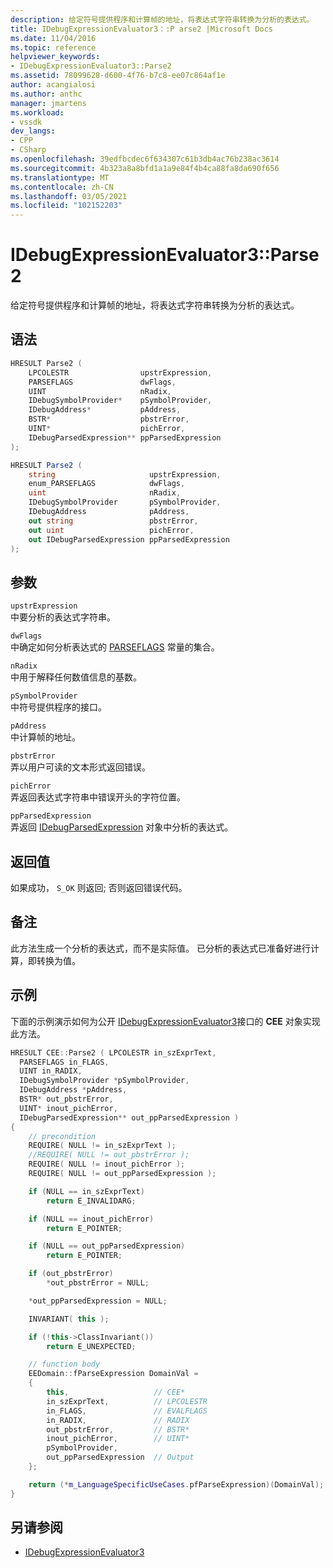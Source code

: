 ```yaml
---
description: 给定符号提供程序和计算帧的地址，将表达式字符串转换为分析的表达式。
title: IDebugExpressionEvaluator3：:P arse2 |Microsoft Docs
ms.date: 11/04/2016
ms.topic: reference
helpviewer_keywords:
- IDebugExpressionEvaluator3::Parse2
ms.assetid: 78099628-d600-4f76-b7c8-ee07c864af1e
author: acangialosi
ms.author: anthc
manager: jmartens
ms.workload:
- vssdk
dev_langs:
- CPP
- CSharp
ms.openlocfilehash: 39edfbcdec6f634307c61b3db4ac76b238ac3614
ms.sourcegitcommit: 4b323a8a8bfd1a1a9e84f4b4ca88fa8da690f656
ms.translationtype: MT
ms.contentlocale: zh-CN
ms.lasthandoff: 03/05/2021
ms.locfileid: "102152203"
---
```

# <a name="idebugexpressionevaluator3parse2"></a>IDebugExpressionEvaluator3::Parse2
给定符号提供程序和计算帧的地址，将表达式字符串转换为分析的表达式。

## <a name="syntax"></a>语法

```cpp
HRESULT Parse2 (
    LPCOLESTR                upstrExpression,
    PARSEFLAGS               dwFlags,
    UINT                     nRadix,
    IDebugSymbolProvider*    pSymbolProvider,
    IDebugAddress*           pAddress,
    BSTR*                    pbstrError,
    UINT*                    pichError,
    IDebugParsedExpression** ppParsedExpression
);
```

```csharp
HRESULT Parse2 (
    string                     upstrExpression,
    enum_PARSEFLAGS            dwFlags,
    uint                       nRadix,
    IDebugSymbolProvider       pSymbolProvider,
    IDebugAddress              pAddress,
    out string                 pbstrError,
    out uint                   pichError,
    out IDebugParsedExpression ppParsedExpression
);
```

## <a name="parameters"></a>参数
`upstrExpression`\
中要分析的表达式字符串。

`dwFlags`\
中确定如何分析表达式的 [PARSEFLAGS](../../../extensibility/debugger/reference/parseflags.md) 常量的集合。

`nRadix`\
中用于解释任何数值信息的基数。

`pSymbolProvider`\
中符号提供程序的接口。

`pAddress`\
中计算帧的地址。

`pbstrError`\
弄以用户可读的文本形式返回错误。

`pichError`\
弄返回表达式字符串中错误开头的字符位置。

`ppParsedExpression`\
弄返回 [IDebugParsedExpression](../../../extensibility/debugger/reference/idebugparsedexpression.md) 对象中分析的表达式。

## <a name="return-value"></a>返回值
如果成功， `S_OK` 则返回; 否则返回错误代码。

## <a name="remarks"></a>备注
此方法生成一个分析的表达式，而不是实际值。 已分析的表达式已准备好进行计算，即转换为值。

## <a name="example"></a>示例
下面的示例演示如何为公开 [IDebugExpressionEvaluator3](../../../extensibility/debugger/reference/idebugexpressionevaluator3.md)接口的 **CEE** 对象实现此方法。

```cpp
HRESULT CEE::Parse2 ( LPCOLESTR in_szExprText,
  PARSEFLAGS in_FLAGS,
  UINT in_RADIX,
  IDebugSymbolProvider *pSymbolProvider,
  IDebugAddress *pAddress,
  BSTR* out_pbstrError,
  UINT* inout_pichError,
  IDebugParsedExpression** out_ppParsedExpression )
{
    // precondition
    REQUIRE( NULL != in_szExprText );
    //REQUIRE( NULL != out_pbstrError );
    REQUIRE( NULL != inout_pichError );
    REQUIRE( NULL != out_ppParsedExpression );

    if (NULL == in_szExprText)
        return E_INVALIDARG;

    if (NULL == inout_pichError)
        return E_POINTER;

    if (NULL == out_ppParsedExpression)
        return E_POINTER;

    if (out_pbstrError)
        *out_pbstrError = NULL;

    *out_ppParsedExpression = NULL;

    INVARIANT( this );

    if (!this->ClassInvariant())
        return E_UNEXPECTED;

    // function body
    EEDomain::fParseExpression DomainVal =
    {
        this,                   // CEE*
        in_szExprText,          // LPCOLESTR
        in_FLAGS,               // EVALFLAGS
        in_RADIX,               // RADIX
        out_pbstrError,         // BSTR*
        inout_pichError,        // UINT*
        pSymbolProvider,
        out_ppParsedExpression  // Output
    };

    return (*m_LanguageSpecificUseCases.pfParseExpression)(DomainVal);
}
```

## <a name="see-also"></a>另请参阅
- [IDebugExpressionEvaluator3](../../../extensibility/debugger/reference/idebugexpressionevaluator3.md)
